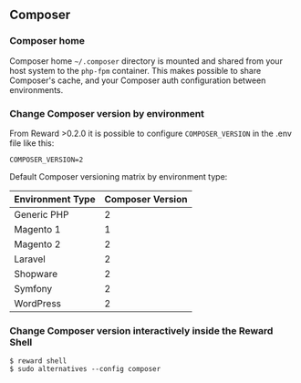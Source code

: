 ## Composer

### Composer home

Composer home `~/.composer` directory is mounted and shared from your host system to the `php-fpm` container. This makes
possible to share Composer's cache, and your Composer auth configuration between environments.

### Change Composer version by environment

From Reward >0.2.0 it is possible to configure `COMPOSER_VERSION` in the .env file like this:

```
COMPOSER_VERSION=2
```

Default Composer versioning matrix by environment type:

| Environment Type | Composer Version |
|------------------|------------------|
| Generic PHP      | 2                |
| Magento 1        | 1                |
| Magento 2        | 2                |
| Laravel          | 2                |
| Shopware         | 2                |
| Symfony          | 2                |
| WordPress        | 2                |

### Change Composer version interactively inside the Reward Shell

```
$ reward shell
$ sudo alternatives --config composer
```
